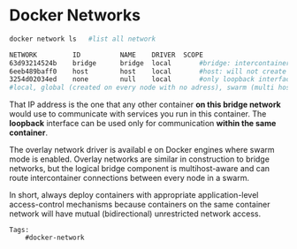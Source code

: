 # Docker Networks

```bash
docker network ls   #list all network

NETWORK         ID          NAME    DRIVER  SCOPE
63d93214524b    bridge      bridge  local       #bridge: intercontainer connectivity on one machine (not recommended. use own bridge network)
6eeb489baff0    host        host    local       #host: will not create any network (localhost)
3254d02034ed    none        null    local       #only loopback interface available
#local, global (created on every node with no adress), swarm (multi host, cluster wide)
```

That IP address is the one that any other container **on this bridge network** would use to communicate with services you run in this container. The **loopback** interface can be used only for communication **within the same container**.

The overlay network driver is availabl e on Docker engines where swarm mode is enabled. Overlay networks are similar in construction to bridge networks, but the logical bridge component is multihost-aware and can route intercontainer connections between every node in a swarm.

In short, always deploy containers with appropriate application-level access-control mechanisms because containers on the same container network will have mutual (bidirectional) unrestricted network access.


    Tags:
        #docker-network
